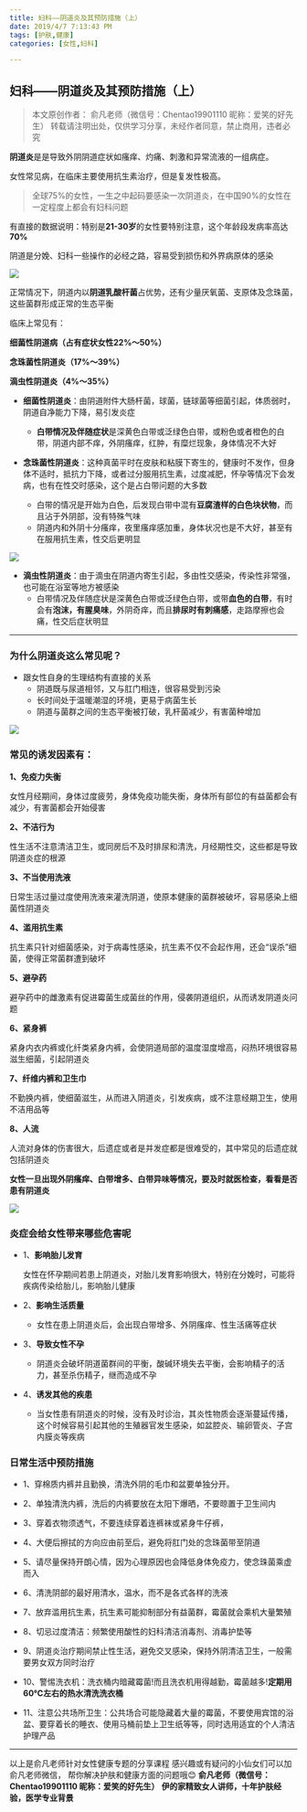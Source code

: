 ```yaml
---
title: 妇科——阴道炎及其预防措施（上）
date: 2019/4/7 7:13:43 PM
tags: [护肤,健康]
categories: [女性,妇科]

---
```

## 妇科——阴道炎及其预防措施（上）
> 本文原创作者：
俞凡老师（微信号：Chentao19901110 昵称：爱笑的好先生）
转载请注明出处，仅供学习分享，未经作者同意，禁止商用，违者必究

**阴道炎**是是导致外阴阴道症状如瘙痒、灼痛、刺激和异常流液的一组病症。

女性常见病，在临床主要使用抗生素治疗，但是复发性极高。

> 全球75%的女性，一生之中起码要感染一次阴道炎，在中国90%的女性在一定程度上都会有妇科问题

有直接的数据说明：特别是**21-30岁**的女性要特别注意，这个年龄段发病率高达**70%**

阴道是分娩、妇科一些操作的必经之路，容易受到损伤和外界病原体的感染

![](http://upload-images.jianshu.io/upload_images/1646107-55c95afc3ffa07d8.png?imageMogr2/auto-orient/strip%7CimageView2/2/w/1240)



正常情况下，阴道内以**阴道乳酸杆菌**占优势，还有少量厌氧菌、支原体及念珠菌，这些菌群形成正常的生态平衡



临床上常见有：

**细菌性阴道病（占有症状女性22%～50%）**

**念珠菌性阴道炎（17%～39%）**

**滴虫性阴道炎（4%～35%）**



- **细菌性阴道炎**：由阴道附件大肠杆菌，球菌，链球菌等细菌引起，体质弱时，阴道自净能力下降，易引发炎症
  - **白带情况及伴随症状**是深黄色白带或泛绿色白带，或粉色或者橙色的白带，阴道内部不痒，外阴瘙痒，红肿，有糜烂现象，身体情况不大好

- **念珠菌性阴道炎**：这种真菌平时在皮肤和粘膜下寄生的，健康时不发作，但身体不适时，抵抗力下降，或者过分服用抗生素，过度减肥，怀孕等情况下会发病，也有在性交时感染，这个是占白带问题的大多数
  - 白带的情况是开始为白色，后发现白带中混有**豆腐渣样的白色块状物**，而且沾于外阴部，没有特殊气味
  - 阴道内和外阴十分瘙痒，夜里瘙痒感加重，身体状况也是不大好，甚至有在服用抗生素，性交后更明显

![](http://upload-images.jianshu.io/upload_images/1646107-f5a20005050f010a.png?imageMogr2/auto-orient/strip%7CimageView2/2/w/1240)

- **滴虫性阴道炎**：由于滴虫在阴道内寄生引起，多由性交感染，传染性非常强，也可能在浴室等地方被感染
  - 白带情况及伴随症状是深黄色白带或泛绿色白带，或带**血色的白带**，有时会有**泡沫，有腥臭味**，外阴奇痒，而且**排尿时有刺痛感**，走路摩擦也会痛，性交后症状明显

---



### 为什么阴道炎这么常见呢？

* 跟女性自身的生理结构有直接的关系
  * 阴道既与尿道相邻，又与肛门相连，很容易受到污染
  * 长时间处于温暖潮湿的环境，更易于病菌生长
  * 阴道与菌群之间的生态平衡被打破，乳杆菌减少，有害菌种增加

![](http://upload-images.jianshu.io/upload_images/1646107-1ce64211addf29ac.png?imageMogr2/auto-orient/strip%7CimageView2/2/w/1240)



### 常见的**诱发因素**有：

**1、免疫力失衡**

女性月经期间，身体过度疲劳，身体免疫功能失衡，身体所有部位的有益菌都会有减少，有害菌都会开始侵害

**2、不洁行为**

性生活不注意清洁卫生，或同房后不及时排尿和清洗，月经期性交，这些都是导致阴道炎症的根源

**3、不当使用洗液**

日常生活过量过度使用洗液来灌洗阴道，使原本健康的菌群被破坏，容易感染上细菌性阴道炎

**4、滥用抗生素**

抗生素只针对细菌感染，对于病毒性感染，抗生素不仅不会起作用，还会“误杀”细菌，使得正常菌群遭到破坏

**5、避孕药**

避孕药中的雌激素有促进霉菌生成菌丝的作用，侵袭阴道组织，从而诱发阴道炎问题

**6、紧身裤**

紧身内衣内裤或化纤类紧身内裤，会使阴道局部的温度湿度增高，闷热环境很容易滋生细菌，引起阴道炎

**7、纤维内裤和卫生巾**

不勤换内裤，使细菌滋生，从而进入阴道炎，引发疾病，或不注意经期卫生，使用不洁用品等

**8、人流**

人流对身体的伤害很大，后遗症或者是并发症都是很难受的，其中常见的后遗症就包括阴道炎

**女性一旦出现外阴瘙痒、白带增多、白带异味等情况，要及时就医检查，看看是否患有阴道炎**

![](http://upload-images.jianshu.io/upload_images/1646107-cfbfa5a6ecfb4728.png?imageMogr2/auto-orient/strip%7CimageView2/2/w/1240)

### 炎症会给女性带来哪些危害呢

* 1、**影响胎儿发育**

  女性在怀孕期间若患上阴道炎，对胎儿发育影响很大，特别在分娩时，可能将疾病传染给胎儿，影响胎儿健康

* 2、**影响生活质量**
  * 女性在患上阴道炎后，会出现白带增多、外阴瘙痒、性生活痛等症状

* 3、**导致女性不孕**
  * 阴道炎会破坏阴道菌群间的平衡，酸碱环境失去平衡，会影响精子的活力，甚至杀伤精子，继而造成不孕

* 4、**诱发其他的疾患**

  * 当女性患有阴道炎的时候，没有及时诊治，其炎性物质会逐渐蔓延传播，这个时候容易引起其他的生殖器官发生感染，如盆腔炎、输卵管炎、子宫内膜炎等疾病

    

### 日常生活中预防措施

* 1、穿棉质内裤并且勤换，清洗外阴的毛巾和盆要单独分开。

* 2、单独清洗内裤，洗后的内裤要放在太阳下爆晒，不要晾置于卫生间内

* 3、穿着衣物须透气，不要连续穿着连裤袜或紧身牛仔裤，

* 4、大便后擦拭的方向应由前至后，避免将肛门处的念珠菌带至阴道

* 5、请尽量保持开朗心情，因为心理原因也会降低身体免疫力，使念珠菌乘虚而入

* 6、清洗阴部的最好用清水，温水，而不是各式各样的洗液

* 7、放弃滥用抗生素，抗生素可能抑制部分有益菌群，霉菌就会乘机大量繁殖

* 8、切忌过度清洁：频繁使用酸性的妇科清洁消毒剂、消毒护垫等

* 9、阴道炎治疗期间禁止性生活，避免交叉感染，保持外阴清洁卫生，一般需要男女双方同时治疗

* 10、警惕洗衣机：洗衣桶内暗藏霉菌!而且洗衣机用得越勤，霉菌越多!**定期用60℃左右的热水清洗洗衣桶**

* 11、注意公共场所卫生：公共场合可能隐藏着大量的霉菌，不要使用宾馆的浴盆、要穿着长的睡衣、使用马桶前垫上卫生纸等等，同时选用适宜的个人清洁护理产品

---
以上是俞凡老师针对女性健康专题的分享课程
感兴趣或有疑问的小仙女们可以加俞凡老师微信，
帮你解决护肤和健康方面的问题哦😊
**俞凡老师（微信号：Chentao19901110 昵称：爱笑的好先生）**
**伊的家精致女人讲师，十年护肤经验，医学专业背景**


